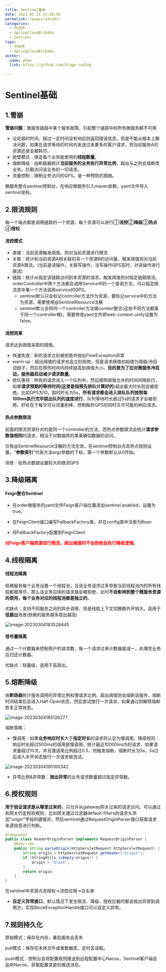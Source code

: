 ```yaml
---
title: Sentinel基础
date: 2023-05-15 21:38:50
permalink: /pages/a3cedc/
categories: 
  - 中间件
  - SpringCloudAlibaba
  - Sentinel
tags: 
  - 中间件
  - SpringCloudAlibaba
author: 
  name: phan
  link: https://github.com/blage-coding

---
```

# Sentinel基础

## 1.雪崩

**雪崩问题**：微服务链路中某个服务故障，引起整个链路中的所有微服务都不可用

- 设定超时时间，超过一定时间没有响应则返回错误信息。但是不能从根本上解决问题，如果在请求等待的时间内发送过来更多的客户请求，则当前服务A的资源还是会被耗尽。
- 舱壁模式：限定每个业务能使用的**线程数量**。
- 熔断降级：由断路器统计**当前服务的业务执行异常比例**，超出与之则会熔断改业务。拦截访问该业务的一切请求。
- 流量控制：限制业务访问的QPS。是一种预防的措施。

微服务整合sentinel控制台，在响应微服务引入maven依赖，yaml文件导入sentinel坐标。

## 2.限流规则

每一个端点都是调用链路的一个资源，每个资源可以进行①**流控**②**降级**③**热点**④**授权**

#### 流控模式

- 直接：当前资源触发阈值，则对当前资源进行限流
- 关联：统计和当前资源A相关联的另一个资源B的访问量，触发阈值则对当前资源A限流。(当前是读操作，关联写操作，当写操作QPS高时，对读操作进行限流)
- 链路：统计从指定该链路访问到本资源的请求，触发阈值则对指定链路限流。orderController中两个方法都会调用Service中的一个查询方法，可以指定限流其中某一个方法调用service的QPS。
  - sentinel默认只会标记controller方法作为资源，要标记service中的方法为资源，需要使用@SentinelResource注解
  - sentinel默认会将同一个controller方法做context整合(这些不同方法都属于同一个controller根)，需要修改yaml文件把web-context-unify设置为false。

#### 流控效果

请求达到阈值采取的措施。

- 快速失效：新的请求立刻被拒绝并抛出FlowException异常
- warm up：超出阈值的请求也会立刻拒绝。但是请求阈值初始值为阈值/冷启动因子，然后在预热时间内持续提高到阈值大小。**目的是为了应对微服务冷启动，服务器启动减少请求数量**。
- 排队等待：所有的请求进入一个队列中，然后按照阈值允许的时间间隔执行，如果**请求预期的等待时间(这里是指预先排队计算好的**)超出最大时长则会被拒绝。比如QPS为10，超时时长为5s，**所有请求都会进入排队队列按照每100ms执行完毕跳出队列的速度进行**，队列等待时长超过5s的请求才会被拒绝。好处在于每次可以流量削峰，控制每秒QPS的同时又尽可能的响应请求。

 #### 热点参数限流

前面的限流资源针对的是同一个controller的方法，而热点参数限流会统计**请求参数值相同**的请求，相当于对数据库的某条确切数据的访问。

仅有@SentinelResource注解的方法生效，在sentinel控制台点击热点规则设置。"**参数索引**"代表方法args参数的下标，第一个参数默认从0开始。

场景：给热点数据设置较大的限流QPS

## 3.降级隔离

#### Feign整合Sentinel

- 在order微服务的yaml文件Feign客户端位置添加sentinel.enabled，设置为true。

- 在FeignClient接口编写FallbackFactory类，并在config类中注册为Bean
- 将FallbackFactory配置到FeignClient

<font color="red">**对Feign客户端资源进行限流，超出阈值时不会拒绝会执行降级逻辑**</font>。

## 4.线程隔离

#### 线程池隔离

给微服务每个业务设置一个线程池，当该业务请求过多导致当前线程池内的所有线程都被用尽，那么该业务后续的请求就会被拒绝，此时**不会影响到整个微服务资源的使用，每个业务对应的线程池都是独立的**。

优缺点：支持不同服务之间的异步调用，但是线程上下文切换额外开销大。适用于**低扇出**场景(依赖的服务越多扇出越高)

![image-20230304183528445](https://jsd.cdn.zzko.cn/gh/blage-coding/picx-images-hosting@master/20230515/image-20230304183528445.5xeh1rgg4tk0.webp)

#### 信号量隔离

通过一个计数器来控制用户的请求数，每一个请求过来计数器就减一，处理完业务后归还计数器。

优缺点：轻量级，适用于高扇出。

## 5.熔断降级

由**断路器**统计服务调用的异常比例和慢请求比例，超出阈值则会熔断该服务，熔断时间结束后会进入Half-Open状态，然后尝试放行一次请求，如果通过则解除熔断恢复正常状态。

![image-20230304185126277](https://jsd.cdn.zzko.cn/gh/blage-coding/picx-images-hosting@master/20230515/image-20230304185126277.6zqqpmfnsm00.webp)

熔断策略：

- 慢调用：如果**业务响应时长**大于**指定时长**的请求则认定为慢调用。降级规则：响应时长超过500ms的调用是慢调用，统计最近10000ms内的请求，如果请求量超过10次，并且慢调用比例超过0.5，则触发熔断，熔断时长为5s，5s过后进入半开状态放行一次请求做测试。

![image-20230304190100342](https://jsd.cdn.zzko.cn/gh/blage-coding/picx-images-hosting@master/20230515/image-20230304190100342.1m6jjklu4lpc.webp)

- 异常比例&异常数：**抛出异常**的业务请求数量超过指定异常数。

## 6.授权规则

**用于验证请求是从哪里过来的**，只允许从gateway网关过来的请求访问。可以通过和网关约定校验规则，比如网关通过过滤器default-filters向请求头添加"origin"字段的键值对，然后sentinel通过RequestOriginParser接口获取请求来源信息进行判断。

```java
@Component
public class HeaderOriginParser implements RequestOriginParser {
    @Override
    public String parseOrigin(HttpServletRequest httpServletRequest) {
        String origin = httpServletRequest.getHeader("origin");
        if (StringUtils.isEmpty(origin)) {
            origin = "blank";
        }
        return origin;
    }
}
```

在sentinel中资源点击授权->流控应用->白名单

- **自定义异常接口**，默认情况下发生限流、降级、授权拦截时都会抛出异常到调用方，实现BlockExceptionHandle接口可以自定义异常。

## 7.规则持久化

原始模式：保存在内存，重启服务会丢失

pull模式：保存在本体文件或者数据库，定时去读取。

push模式：控制台会将配置规则推送到远程配置中心Nacos，Sentinel客户端会监听Nacos，获取配置变更的推送消息。
